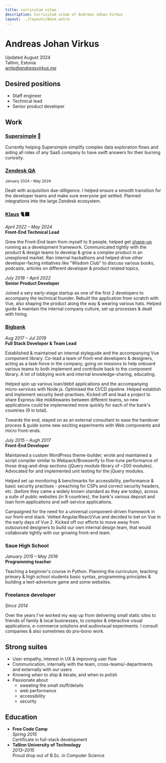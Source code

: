 ```yaml
---
title: curriculum vitae
description: Curriculum vitae of Andreas Johan Virkus
layout: ../layouts/Base.astro
---
```


# Andreas Johan Virkus

Updated August 2024\
Tallinn, Estonia\
_[write@andreasvirkus.me](mailto:write@andreasvirkus.me)_

## Desired positions

- Staff engineer
- Technical lead
- Senior product developer

## Work

### [Supersimple](https://supersimple.io?utm_source=andreasvirkus.me) 🐧

Currently helping Supersimple simplify complex data exploration flows and
aiding all roles of any SaaS company to have swift answers for
their burning curiosity.

### [Zendesk QA](https://www.zendesk.com/service/workforce-engagement-management/?utm_source=andreasvirkus.me)

<span style="font-size:85%">January 2024 – May 2024</span>

Dealt with acquisition due-dilligence. I helped ensure a smooth transition for the
developer teams and make sure everyone got settled. Planned integrations into the
large Zendesk ecosystem.

### [Klaus](https://klausapp.com?utm_source=andreasvirkus.me) 🐈‍⬛

_April 2022 – May 2024_ \
**Front-End Technical Lead**

Grew the Front-End team from myself to 9 people, helped get [shape-up](https://basecamp.com/shapeup) running as a development framework. Communicated tightly with the product & design teams to develop & grow a complex product in an unexplored market. Ran internal hackathons and helped drive other developer-facing initiatives like "Wisdom Club" to discuss various books, podcasts, articles on different developer & product related topics.

_July 2018 – April 2022_\
**Senior Product Developer**

Joined a very early-stage startup as one of the first 2 developers to accompany the technical founder. Rebuilt the application from scratch with Vue, also shaping the product along the way & wearing various hats. Helped guide & maintain the internal company culture, set up processes & dealt with hiring.

### [Bigbank](https://bigbank.eu)

_Aug 2017 – Jul 2019_\
**Full Stack Developer & Team Lead**

Established & maintained an internal styleguide and the accompanying Vue component library. Co-lead a team of front-end developers & designers, acting as a task-force in the company, going on missions to help onboard various teams to both implement and contribute back to the component library. A lot of lobbying work and internal knowledge-sharing, educating.

Helped spin up various loan/debit applications and the accompanying micro-services with Node.js. Optimised the CI/CD pipeline. Helped establish and implement security best-practises. Kicked off and lead a project to share Express-like middlewares between different teams, so new applications could be implemented more quickly for each of the bank's countries (9 in total).

Towards the end, stayed on as an external consultant to ease the handover process & guide some new exciting experiments with Web components and micro front-ends.

_July 2015 – Augh 2017_\
**Front-End Developer**

Maintained a custom WordPress theme-builder, wrote and maintained a script compiler similar to Webpack/Browserify to fine-tune performance of those drag-and-drop sections (jQuery module library of ~200 modules). Advocated for and implemented unit testing for the jQuery modules.

Helped set up monitoring & benchmarks for accessibility, performance & basic security practises - preaching for CSPs and correct security headers, etc. (before they came a widely known standard as they are today), across a suite of public websites (in 9 countries), the bank's various deposit and loan form applications and self-service applications.

Campaigned for the need for a universal component-driven framework in our front-end stack. Vetted Angular/React/Vue and decided to bet on Vue in the early days of Vue 2. Kicked off our efforts to move away from outsourced designers to build our own internal design team, that would collaborate tightly with our growing front-end team.

### Saue High School

_January 2015 – May 2016_\
**Programming teacher**

Teaching a beginner's course in Python. Planning the curriculum, teaching primary & high school students basic syntax, programming principles & building a text-adventure game and some websites.

### Freelance developer

_Since 2014_

Over the years I've worked my way up from delivering small static sites to friends of family & local businesses, to complex & interactive visual applications, e-commerce solutions and audiovisual experiments. I consult companies & also sometimes do pro-bono work.

## Strong suites

- User empathy, interest in UX & improving user flow
- Communication, internally with the team, cross-teams/-departments and externally with our users
- Knowing when to ship & iterate, and when to polish
- Passionate about
  - sweating the small stuff/details
  - web performance
  - accessibility
  - security

## Education

- **Free Code Camp**\
   _Spring 2015_\
   Certificate in full-stack development
- **Tallinn University of Technology**\
   _2013–2015_\
   Proud drop out of B.Sc. in Computer Science
